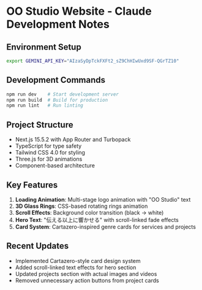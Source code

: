 # OO Studio Website - Claude Development Notes

## Environment Setup
```bash
export GEMINI_API_KEY="AIzaSyDpTckFXFt2_sZ9ChHIwUxd9SF-QGrTZ10"
```

## Development Commands
```bash
npm run dev    # Start development server
npm run build  # Build for production
npm run lint   # Run linting
```

## Project Structure
- Next.js 15.5.2 with App Router and Turbopack
- TypeScript for type safety
- Tailwind CSS 4.0 for styling
- Three.js for 3D animations
- Component-based architecture

## Key Features
1. **Loading Animation**: Multi-stage logo animation with "OO Studio" text
2. **3D Glass Rings**: CSS-based rotating rings animation
3. **Scroll Effects**: Background color transition (black → white)
4. **Hero Text**: "伝える以上に響かせる" with scroll-linked fade effects
5. **Card System**: Cartazero-inspired genre cards for services and projects

## Recent Updates
- Implemented Cartazero-style card design system
- Added scroll-linked text effects for hero section
- Updated projects section with actual images and videos
- Removed unnecessary action buttons from project cards